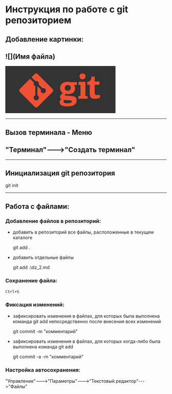 # Инструкция по работе с git репозиторием
## Добавление картинки:
## ![](Имя файла)
![](git.png)
***
## Вызов терминала - Меню
## "Терминал"--->"Создать терминал"
***
## Инициализация git репозитория
git init
***
## Работа с файлами:
### Добавление файлов в репозиторий:
* добавить в репозиторий все файлы, расположенные в текущем каталоге

    git add . 

* добавить отдельные файлы

    git add .\dz_2.md

### Сохранение файла:
    Ctrl+S

### Фиксация изменений:
* зафиксировать изменения в файлах, для которых была выполнена команда git add непосредственно после внесения всех изменений

    git commit -m "комментарий"

* зафиксировать изменения в файлах, для которых когда-либо была выполнена команда git add

    git commit -a -m "комментарий" 

### Настройка автосохранения:
"Управление"--->"Параметры"--->"Текстовый редактор"--->"Файлы"